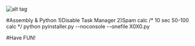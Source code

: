 ![alt tag](http://i.hizliresim.com/DR625z.png)



#Assembly & Python
    1)Disable Task Manager
    2)Spam calc 
    /* 10 sec 50-100 calc */
    python pyinstaller.py --noconsole --onefile X0X0.py
    
#Have FUN!
